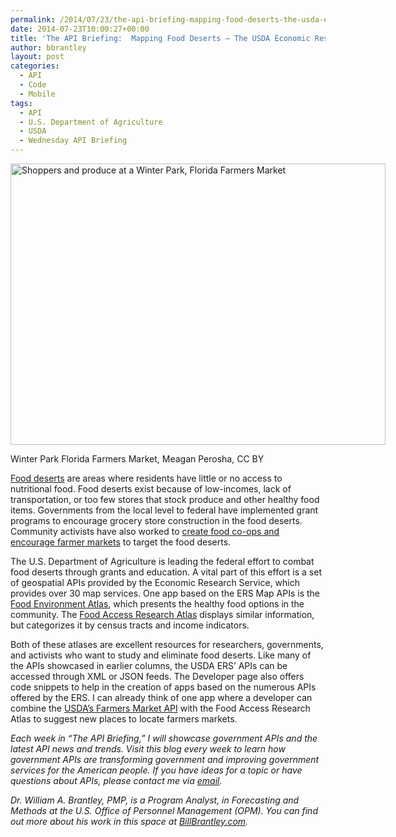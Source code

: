 ```yaml
---
permalink: /2014/07/23/the-api-briefing-mapping-food-deserts-the-usda-economic-research-services-gis-map-services/
date: 2014-07-23T10:00:27+00:00
title: 'The API Briefing:  Mapping Food Deserts – The USDA Economic Research Service’s GIS Map Services'
author: bbrantley
layout: post
categories:
  - API
  - Code
  - Mobile
tags:
  - API
  - U.S. Department of Agriculture
  - USDA
  - Wednesday API Briefing
---
```


<div id="attachment_159971" style="width: 610px" class="wp-caption aligncenter">
  <img class="size-full wp-image-159971" src="https://s3.amazonaws.com/sitesusa/wp-content/uploads/sites/212/2014/05/600-x-450-Winter-Park-Florida-Farmers-Market-Meagan-Perosha-CC-BY-Aug8th2012-7740419238_edb40b4b7e_o.jpg" alt="Shoppers and produce at a Winter Park, Florida Farmers Market" width="600" height="450" />
  
  <p class="wp-caption-text">
    Winter Park Florida Farmers Market, Meagan Perosha, CC BY
  </p>
</div>

<a href="http://americannutritionassociation.org/newsletter/usda-defines-food-deserts" target="_blank">Food deserts</a> are areas where residents have little or no access to nutritional food. Food deserts exist because of low-incomes, lack of transportation, or too few stores that stock produce and other healthy food items. Governments from the local level to federal have implemented grant programs to encourage grocery store construction in the food deserts. Community activists have also worked to <a href="http://foodtank.com/news/2013/05/five-innovative-solutions-from-food-desert-activists" target="_blank">create food co-ops and encourage farmer markets</a> to target the food deserts.

The U.S. Department of Agriculture is leading the federal effort to combat food deserts through grants and education. A vital part of this effort is a set of geospatial APIs provided by the Economic Research Service, which provides over 30 map services. One app based on the ERS Map APIs is the <a href="http://www.ers.usda.gov/data-products/food-environment-atlas/.aspx#.U82gUbFIky0" target="_blank">Food Environment Atlas</a>, which presents the healthy food options in the community. The <a href="http://www.ers.usda.gov/data-products/food-access-research-atlas/.aspx#.U82hRrFIky0" target="_blank">Food Access Research Atlas</a> displays similar information, but categorizes it by census tracts and income indicators.

Both of these atlases are excellent resources for researchers, governments, and activists who want to study and eliminate food deserts. Like many of the APIs showcased in earlier columns, the USDA ERS’ APIs can be accessed through XML or JSON feeds. The Developer page also offers code snippets to help in the creation of apps based on the numerous APIs offered by the ERS. I can already think of one app where a developer can combine the <a href="http://search.ams.usda.gov/farmersmarkets/v1/svcdesc.html" target="_blank">USDA’s Farmers Market API</a> with the Food Access Research Atlas to suggest new places to locate farmers markets.

<div class="hdivider">
</div>

_Each week in “The API Briefing,” I will showcase government APIs and the latest API news and trends. Visit this blog every week to learn how government APIs are transforming government and improving government services for the American people. If you have ideas for a topic or have questions about APIs, please contact me via <a href="mailto:%20William.Brantley@opm.gov" target="_blank">email</a>._

_Dr. William A. Brantley, PMP, is a Program Analyst, in Forecasting and Methods at the U.S. Office of Personnel Management (OPM). You can find out more about his work in this space at <a href="http://billbrantley.com/" target="_blank">BillBrantley.com</a>._

<div class="copyIcon copy0">
</div>

<div class="pasteIcon paste0">
</div>

<div class="notifyIcon">
</div>

<div class="copyIcon copy0">
</div>

<div class="pasteIcon paste0">
</div>

<div class="notifyIcon">
</div>